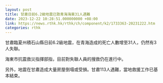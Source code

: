 ```yaml
---
layout: post
title: 甘肅日前6.2級地震已致青海海東31人遇難
date: 2023-12-22 10:28:51.000000000 +08:00
link: https://news.rthk.hk/rthk/ch/component/k2/1733363-20231222.htm
categories: rthk
---
```


甘肅臨夏州積石山縣日前6.2級地震，在青海造成的死亡人數增至31人，仍然有3人失聯。

海東市抗震救災指揮部指，目前對失聯人員的搜救仍在進行中。

另外，地震在甘肅造成大量房屋倒塌或受損。甘肅113人遇難，當地救援工作已基本結束。

